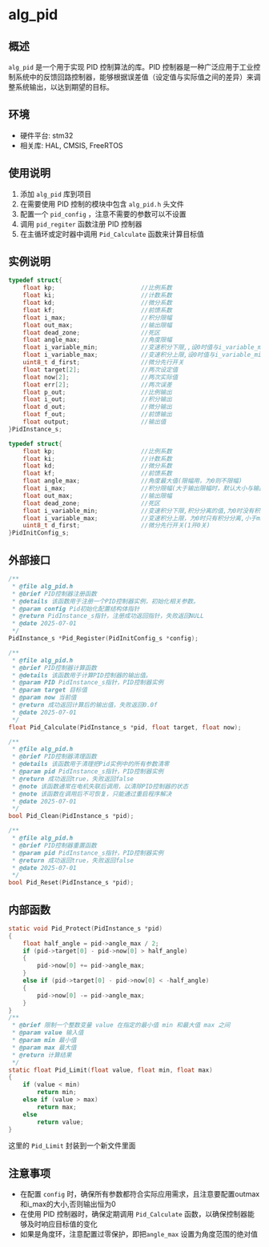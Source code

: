 # alg_pid
## 概述
`alg_pid` 是一个用于实现 PID 控制算法的库。PID 控制器是一种广泛应用于工业控制系统中的反馈回路控制器，能够根据误差值（设定值与实际值之间的差异）来调整系统输出，以达到期望的目标。

## 环境
- 硬件平台: stm32
- 相关库: HAL, CMSIS, FreeRTOS

## 使用说明
1. 添加 `alg_pid` 库到项目
2. 在需要使用 PID 控制的模块中包含 `alg_pid.h` 头文件
3. 配置一个 `pid_config` ，注意不需要的参数可以不设置
4. 调用 `pid_regiter` 函数注册 PID 控制器
5. 在主循环或定时器中调用 `Pid_Calculate` 函数来计算目标值

## 实例说明
```c
typedef struct{
    float kp;                        //比例系数
    float ki;                        //计数系数
    float kd;                        //微分系数
    float kf;                        //前馈系数
    float i_max;                     //积分限幅
    float out_max;                   //输出限幅
    float dead_zone;                 //死区
    float angle_max;                 //角度限幅
    float i_variable_min;            //变速积分下限,,设0时值与i_variable_min相同
    float i_variable_max;            //变速积分上限,设0时值与i_variable_min相同
    uint8_t d_first;                 //微分先行开关
    float target[2];                 //两次设定值
    float now[2];                    //两次实际值
    float err[2];                    //两次误差
    float p_out;                     //比例输出
    float i_out;                     //积分输出
    float d_out;                     //微分输出
    float f_out;                     //前馈输出
    float output;                    //输出值
}PidInstance_s;           

typedef struct{           
    float kp;                        //比例系数
    float ki;                        //计数系数
    float kd;                        //微分系数
    float kf;                        //前馈系数
    float angle_max;                 //角度最大值(限幅用，为0则不限幅)
    float i_max;                     //积分限幅(大于输出限幅时，默认大小与输出限幅相等)
    float out_max;                   //输出限幅
    float dead_zone;                 //死区
    float i_variable_min;            //变速积分下限,积分分离的值,为0时没有积分分离
    float i_variable_max;            //变速积分上限，为0时只有积分分离,小于min时值与i_variable_min相同
    uint8_t d_first;                 //微分先行开关(1开0关)
}PidInitConfig_s;
```

## 外部接口
```c
/**
 * @file alg_pid.h
 * @brief PID控制器注册函数
 * @details 该函数用于注册一个PID控制器实例，初始化相关参数。
 * @param config Pid初始化配置结构体指针
 * @return PidInstance_s指针，注册成功返回指针，失败返回NULL
 * @date 2025-07-01
 */
PidInstance_s *Pid_Register(PidInitConfig_s *config);

/**
 * @file alg_pid.h
 * @brief PID控制器计算函数
 * @details 该函数用于计算PID控制器的输出值。
 * @param PID PidInstance_s指针，PID控制器实例
 * @param target 目标值
 * @param now 当前值
 * @return 成功返回计算后的输出值，失败返回0.0f
 * @date 2025-07-01
 */
float Pid_Calculate(PidInstance_s *pid, float target, float now);

/**
 * @file alg_pid.h
 * @brief PID控制器清理函数
 * @details 该函数用于清理把Pid实例中的所有参数清零
 * @param pid PidInstance_s指针，PID控制器实例
 * @return 成功返回true，失败返回false
 * @note 该函数通常在电机失联后调用，以清除PID控制器的状态
 * @note 该函数在调用后不可恢复，只能通过重启程序解决
 * @date 2025-07-01
 */
bool Pid_Clean(PidInstance_s *pid);

/**
 * @file alg_pid.h
 * @brief PID控制器重置函数
 * @param pid PidInstance_s指针，PID控制器实例
 * @return 成功返回true，失败返回false
 * @date 2025-07-01
 */
bool Pid_Reset(PidInstance_s *pid);
```

## 内部函数
```c
static void Pid_Protect(PidInstance_s *pid)
{
    float half_angle = pid->angle_max / 2;
    if (pid->target[0] - pid->now[0] > half_angle)
    {
        pid->now[0] += pid->angle_max;
    }
    else if (pid->target[0] - pid->now[0] < -half_angle)
    {
        pid->now[0] -= pid->angle_max;
    }
}
/**
 * @brief 限制一个整数变量 value 在指定的最小值 min 和最大值 max 之间
 * @param value 输入值
 * @param min 最小值
 * @param max 最大值
 * @return 计算结果
 */
static float Pid_Limit(float value, float min, float max)
{
    if (value < min)
        return min;
    else if (value > max)
        return max;
    else
        return value;
}
```
这里的 `Pid_Limit` 封装到一个新文件里面

## 注意事项
- 在配置 `config` 时，确保所有参数都符合实际应用需求，且注意要配置outmax和i_max的大小,否则输出恒为0
- 在使用 PID 控制器时，确保定期调用 `Pid_Calculate` 函数，以确保控制器能够及时响应目标值的变化
- 如果是角度环，注意配置过零保护，即把`angle_max` 设置为角度范围的绝对值


